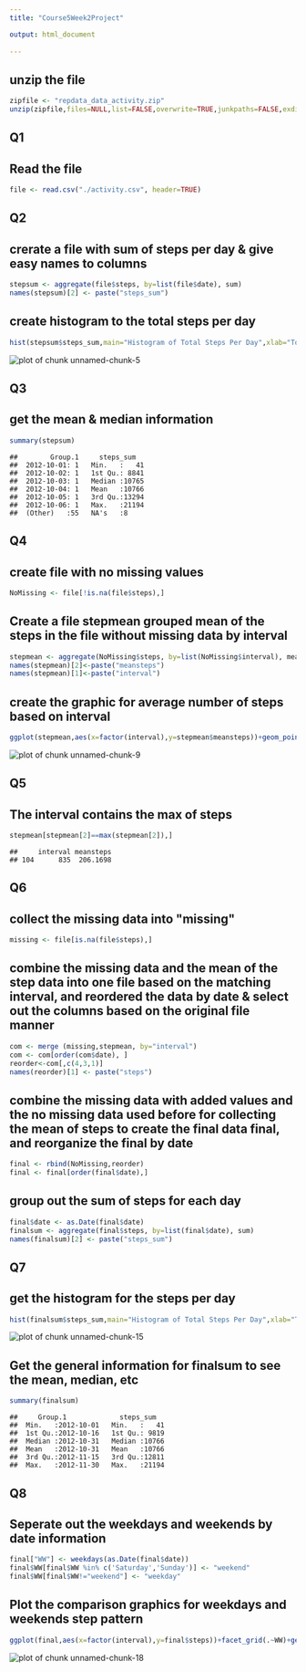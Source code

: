 ```yaml
---
title: "Course5Week2Project"

output: html_document
    
---
```






## unzip the file

```r
zipfile <- "repdata_data_activity.zip"
unzip(zipfile,files=NULL,list=FALSE,overwrite=TRUE,junkpaths=FALSE,exdir=".",unzip="internal",setTimes=FALSE)
```

## Q1 
## Read the file

```r
file <- read.csv("./activity.csv", header=TRUE)
```

## Q2
## crerate a file with sum of steps per day & give easy names to columns

```r
stepsum <- aggregate(file$steps, by=list(file$date), sum)
names(stepsum)[2] <- paste("steps_sum")
```

## create histogram to the total steps per day

```r
hist(stepsum$steps_sum,main="Histogram of Total Steps Per Day",xlab="Total Steps Per Day")
```

![plot of chunk unnamed-chunk-5](figure/unnamed-chunk-5-1.png)

## Q3
## get the mean & median information

```r
summary(stepsum)
```

```
##        Group.1     steps_sum    
##  2012-10-01: 1   Min.   :   41  
##  2012-10-02: 1   1st Qu.: 8841  
##  2012-10-03: 1   Median :10765  
##  2012-10-04: 1   Mean   :10766  
##  2012-10-05: 1   3rd Qu.:13294  
##  2012-10-06: 1   Max.   :21194  
##  (Other)   :55   NA's   :8
```

## Q4
## create file with no missing values

```r
NoMissing <- file[!is.na(file$steps),]
```

## Create a file stepmean grouped mean of the steps in the file without missing data by interval

```r
stepmean <- aggregate(NoMissing$steps, by=list(NoMissing$interval), mean)
names(stepmean)[2]<-paste("meansteps")
names(stepmean)[1]<-paste("interval")
```

## create the graphic for average number of steps based on interval

```r
ggplot(stepmean,aes(x=factor(interval),y=stepmean$meansteps))+geom_point(lwd=1)+labs(x="interval",y="steps",title="Time series plot of the average number of steps taken")
```

![plot of chunk unnamed-chunk-9](figure/unnamed-chunk-9-1.png)

## Q5
## The interval contains the max of steps

```r
stepmean[stepmean[2]==max(stepmean[2]),]
```

```
##     interval meansteps
## 104      835  206.1698
```

## Q6 
## collect the missing data into "missing"

```r
missing <- file[is.na(file$steps),]
```

## combine the missing data and the mean of the step data into one file based on the matching interval, and reordered the data by date & select out the columns based on the original file manner

```r
com <- merge (missing,stepmean, by="interval")
com <- com[order(com$date), ]
reorder<-com[,c(4,3,1)]
names(reorder)[1] <- paste("steps")
```

## combine the missing data with added values and the no missing data used before for collecting the mean of steps to create the final data final, and reorganize the final by date

```r
final <- rbind(NoMissing,reorder)
final <- final[order(final$date),]
```

## group out the sum of steps for each day

```r
final$date <- as.Date(final$date)
finalsum <- aggregate(final$steps, by=list(final$date), sum)
names(finalsum)[2] <- paste("steps_sum")
```

## Q7
## get the histogram for the steps per day

```r
hist(finalsum$steps_sum,main="Histogram of Total Steps Per Day",xlab="Total Steps Per Day")
```

![plot of chunk unnamed-chunk-15](figure/unnamed-chunk-15-1.png)

## Get the general information for finalsum to see the mean, median, etc

```r
summary(finalsum)
```

```
##     Group.1             steps_sum    
##  Min.   :2012-10-01   Min.   :   41  
##  1st Qu.:2012-10-16   1st Qu.: 9819  
##  Median :2012-10-31   Median :10766  
##  Mean   :2012-10-31   Mean   :10766  
##  3rd Qu.:2012-11-15   3rd Qu.:12811  
##  Max.   :2012-11-30   Max.   :21194
```

## Q8
## Seperate out the weekdays and weekends by date information

```r
final["WW"] <- weekdays(as.Date(final$date))
final$WW[final$WW %in% c('Saturday','Sunday')] <- "weekend"
final$WW[final$WW!="weekend"] <- "weekday"
```

## Plot the comparison graphics for weekdays and weekends step pattern

```r
ggplot(final,aes(x=factor(interval),y=final$steps))+facet_grid(.~WW)+geom_line()+labs(x="interval",y="steps",title="Weekdays VS Weekends Steps")
```

![plot of chunk unnamed-chunk-18](figure/unnamed-chunk-18-1.png)

